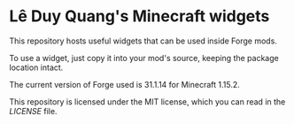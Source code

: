 # Lê Duy Quang's Minecraft widgets

This repository hosts useful widgets that can be used inside Forge mods.

To use a widget, just copy it into your mod's source, keeping the package location intact.

The current version of Forge used is 31.1.14 for Minecraft 1.15.2.

This repository is licensed under the MIT license, which you can read in the _LICENSE_ file.
